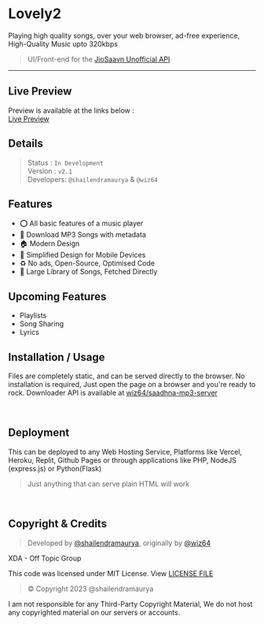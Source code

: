 # Lovely2
Playing high quality songs, over your web browser, ad-free experience, High-Quality Music upto 320kbps
> UI/Front-end for the [JioSaavn Unofficial API](https://github.com/sumitkolhe/jiosaavn-api)

---

## Live Preview
Preview is available at the links below : <br>
[Live Preview](https://shailendramaurya.github.io/lovely2)

## Details
> Status : `In Development`<br>
Version : `v2.1` <br>
Developers: `@shailendramaurya` & `@wiz64`
## Features
- ⭕ All basic features of a music player
- :green_apple: Download MP3 Songs with metadata
- 🏠 Modern Design
- 📱 Simplified Design for Mobile Devices
- ♻ No ads, Open-Source, Optimised Code
- 🎵 Large Library of Songs, Fetched Directly
  
## Upcoming Features
- Playlists
- Song Sharing
- Lyrics
  
## Installation / Usage

Files are completely static, and can be served directly to the browser. No installation is required, Just open the page on a browser and you're ready to rock.
Downloader API is available at [wiz64/saadhna-mp3-server](https://github.com/wiz64/saadhna-mp3-server)

<br>

## Deployment
This can be deployed to any Web Hosting Service, Platforms like Vercel, Heroku, Replit, Github Pages or through applications like PHP, NodeJS (express.js) or Python(Flask)

> Just anything that can serve plain HTML will work

<br>

## Copyright & Credits
> Developed by [@shailendramaurya](https://github.com/shailendramaurya), originally by [@wiz64](https://github.com/wiz64)

XDA - Off Topic Group

This code was licensed under MIT License. View [LICENSE FILE](./LICENSE)
> &copy;  Copyright 2023 @shailendramaurya

I am not responsible for any Third-Party Copyright Material, We do not host any copyrighted material on our servers or accounts.